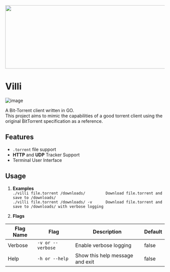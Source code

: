 <div align="center">
  <img src="https://user-images.githubusercontent.com/23309033/211167294-bfb97561-89aa-4182-8ce8-3e75f6d0ff2a.svg" width="800" height="200" />
 </div>
 
# Villi
![image](https://user-images.githubusercontent.com/23309033/211168707-5657ebe8-2254-4f98-95ac-3f51be5f76b4.png)

A Bit-Torrent client written in GO.  
This project aims to mimic the capabilities of a good torrent client using the original BitTorrent specification as a reference.

## Features
- `.torrent` file support
- **HTTP** and **UDP** Tracker Support
- Terminal User Interface

## Usage
1. **Examples**  
  `./villi file.torrent /downloads/         Download file.torrent and save to /downloads/`  
  `./villi file.torrent /downloads/ -v      Download file.torrent and save to /downloads/ with verbose logging`

2. **Flags**

| __Flag Name__ | __Flag__ | __Description__ | __Default__ |
|-------------|------------|------------|------------|
| Verbose | `-v or --verbose` | Enable verbose logging | false |
| Help | `-h or --help` | Show this help message and exit | false |
